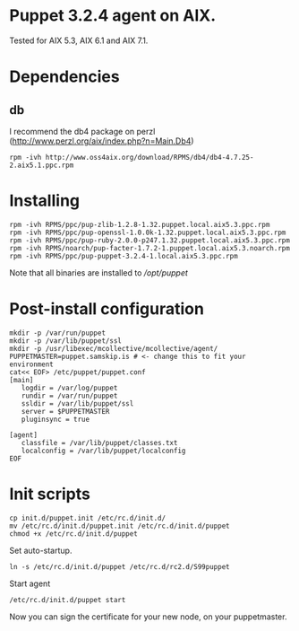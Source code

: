 # Puppet 3.2.4 agent on AIX.
Tested for AIX 5.3, AIX 6.1 and AIX 7.1.

# Dependencies
## db
I recommend the db4 package on perzl (http://www.perzl.org/aix/index.php?n=Main.Db4)
```
rpm -ivh http://www.oss4aix.org/download/RPMS/db4/db4-4.7.25-2.aix5.1.ppc.rpm
```

# Installing
```
rpm -ivh RPMS/ppc/pup-zlib-1.2.8-1.32.puppet.local.aix5.3.ppc.rpm
rpm -ivh RPMS/ppc/pup-openssl-1.0.0k-1.32.puppet.local.aix5.3.ppc.rpm
rpm -ivh RPMS/ppc/pup-ruby-2.0.0-p247.1.32.puppet.local.aix5.3.ppc.rpm
rpm -ivh RPMS/noarch/pup-facter-1.7.2-1.puppet.local.aix5.3.noarch.rpm
rpm -ivh RPMS/ppc/pup-puppet-3.2.4-1.local.aix5.3.ppc.rpm
```
Note that all binaries are installed to */opt/puppet*

# Post-install configuration
```
mkdir -p /var/run/puppet
mkdir -p /var/lib/puppet/ssl
mkdir -p /usr/libexec/mcollective/mcollective/agent/
PUPPETMASTER=puppet.samskip.is # <- change this to fit your environment
cat<< EOF> /etc/puppet/puppet.conf
[main]
   logdir = /var/log/puppet
   rundir = /var/run/puppet
   ssldir = /var/lib/puppet/ssl
   server = $PUPPETMASTER
   pluginsync = true

[agent]
   classfile = /var/lib/puppet/classes.txt
   localconfig = /var/lib/puppet/localconfig
EOF
```

# Init scripts
```
cp init.d/puppet.init /etc/rc.d/init.d/
mv /etc/rc.d/init.d/puppet.init /etc/rc.d/init.d/puppet
chmod +x /etc/rc.d/init.d/puppet
```
Set auto-startup.
```
ln -s /etc/rc.d/init.d/puppet /etc/rc.d/rc2.d/S99puppet
```

Start agent

```
/etc/rc.d/init.d/puppet start
```

Now you can sign the certificate for your new node, on your puppetmaster.